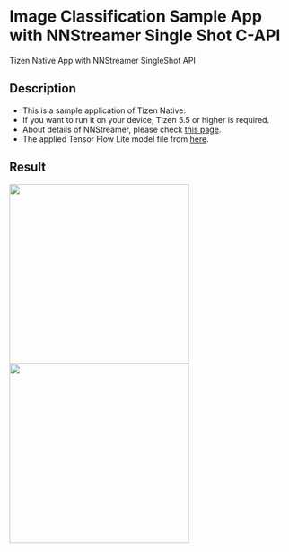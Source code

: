 # Image Classification Sample App with NNStreamer Single Shot C-API
Tizen Native App with NNStreamer SingleShot API

## Description
* This is a sample application of Tizen Native.
* If you want to run it on your device, Tizen 5.5 or higher is required.
* About details of NNStreamer, please check [this page](https://docs.tizen.org/application/native/guides/machine-learning/machine-learning-inference).
* The applied Tensor Flow Lite model file from [here](https://www.tensorflow.org/lite/guide/hosted_models#quantized_models).

## Result
<img src="https://raw.githubusercontent.com/wiki/nnsuite/nnstreamer/example-screenshot/exam_tizen_native_imageclasification_result_03.png" width="320"> <img src="https://raw.githubusercontent.com/wiki/nnsuite/nnstreamer/example-screenshot/exam_tizen_native_imageclasification_result_04.png" width="320">

